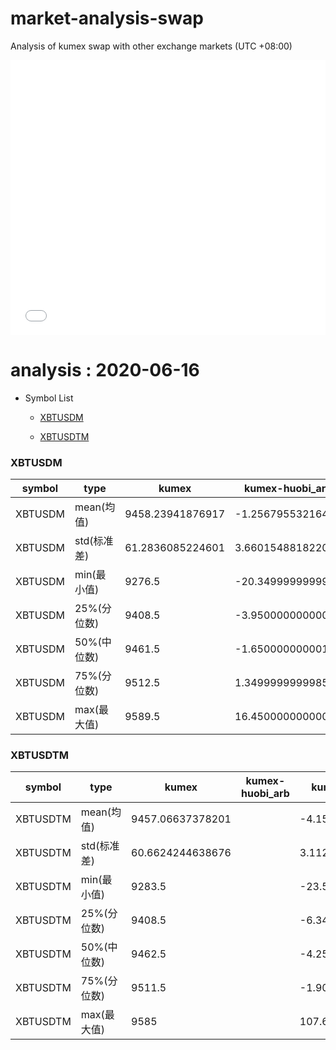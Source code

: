 # market-analysis-swap
Analysis of kumex swap with other exchange markets (UTC +08:00)

<iframe width="100%" height="440" src="./data.html" frameborder="no" border="0" scrolling="no"></iframe>

# analysis : 2020-06-16
* Symbol List

  * [XBTUSDM](#xbtusdm)

  * [XBTUSDTM](#xbtusdtm)


### XBTUSDM

symbol|type|kumex|kumex-huobi_arb|kumex-okex_arb
---|---|---|---|---
XBTUSDM | mean(均值) | 9458.23941876917 | -1.25679553216459 | -3.75981978732325
XBTUSDM | std(标准差) | 61.2836085224601 | 3.66015488182202 | 4.78112176092792
XBTUSDM | min(最小值) | 9276.5 | -20.3499999999985 | -28.6500000000014
XBTUSDM | 25%(分位数) | 9408.5 | -3.95000000000073 | -7.34999999999854
XBTUSDM | 50%(中位数) | 9461.5 | -1.65000000000146 | -4.04999999999927
XBTUSDM | 75%(分位数) | 9512.5 | 1.34999999999854 | -0.25
XBTUSDM | max(最大值) | 9589.5 | 16.4500000000007 | 29.6000000000004


### XBTUSDTM

symbol|type|kumex|kumex-huobi_arb|kumex-okex_arb
---|---|---|---|---
XBTUSDTM | mean(均值) | 9457.06637378201 |  | -4.15834259461149
XBTUSDTM | std(标准差) | 60.6624244638676 |  | 3.11292998883075
XBTUSDTM | min(最小值) | 9283.5 |  | -23.5499999999993
XBTUSDTM | 25%(分位数) | 9408.5 |  | -6.34999999999854
XBTUSDTM | 50%(中位数) | 9462.5 |  | -4.25
XBTUSDTM | 75%(分位数) | 9511.5 |  | -1.90000000000146
XBTUSDTM | max(最大值) | 9585 |  | 107.650000000001

